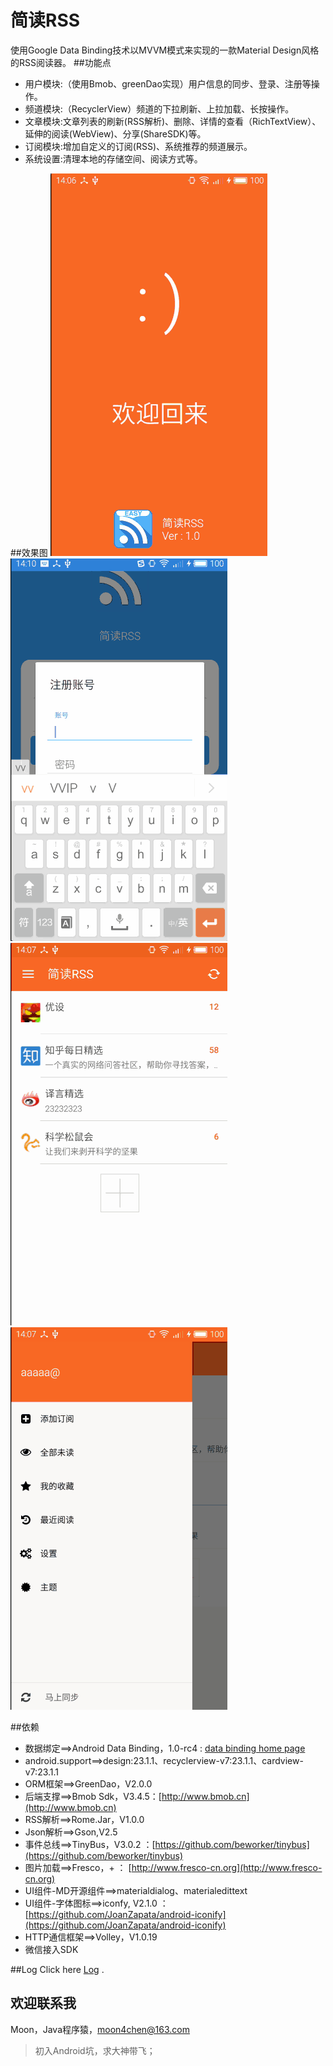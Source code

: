 # 简读RSS
使用Google Data Binding技术以MVVM模式来实现的一款Material Design风格的RSS阅读器。
##功能点
* 用户模块:（使用Bmob、greenDao实现）用户信息的同步、登录、注册等操作。 
* 频道模块:（RecyclerView）频道的下拉刷新、上拉加载、长按操作。 
* 文章模块:文章列表的刷新(RSS解析)、删除、详情的查看（RichTextView）、延伸的阅读(WebView)、分享(ShareSDK)等。 
* 订阅模块:增加自定义的订阅(RSS)、系统推荐的频道展示。 
* 系统设置:清理本地的存储空间、阅读方式等。


##效果图
 ![image](https://github.com/moonChenHaohui/blog/blob/gh-pages/image/start.gif)
 ![image](https://github.com/moonChenHaohui/blog/blob/gh-pages/image/login.gif)
 ![image](https://github.com/moonChenHaohui/blog/blob/gh-pages/image/back.gif)
 ![image](https://github.com/moonChenHaohui/blog/blob/gh-pages/image/set.gif)

##依赖
* 数据绑定==>Android Data Binding，1.0-rc4 : [data binding home page](http://developer.android.com/tools/data-binding/guide.html)
* android.support==>design:23.1.1、recyclerview-v7:23.1.1、cardview-v7:23.1.1
* ORM框架==>GreenDao，V2.0.0
* 后端支撑==>Bmob Sdk，V3.4.5：[http://www.bmob.cn](http://www.bmob.cn)
* RSS解析==>Rome.Jar，V1.0.0
* Json解析==>Gson,V2.5
* 事件总线==>TinyBus，V3.0.2 ：[https://github.com/beworker/tinybus](https://github.com/beworker/tinybus)
* 图片加载==>Fresco，+ ： [http://www.fresco-cn.org](http://www.fresco-cn.org)
* UI组件-MD开源组件==>materialdialog、materialedittext
* UI组件-字体图标==>iconfy, V2.1.0 ：[https://github.com/JoanZapata/android-iconify](https://github.com/JoanZapata/android-iconify)
* HTTP通信框架==>Volley，V1.0.19 
* 微信接入SDK



##Log
Click here [Log](https://github.com/moonChenHaohui/easy-Read-for-RSS/blob/master/LOG.md "Log") .

## 欢迎联系我
Moon，Java程序猿，moon4chen@163.com
>初入Android坑，求大神带飞；
